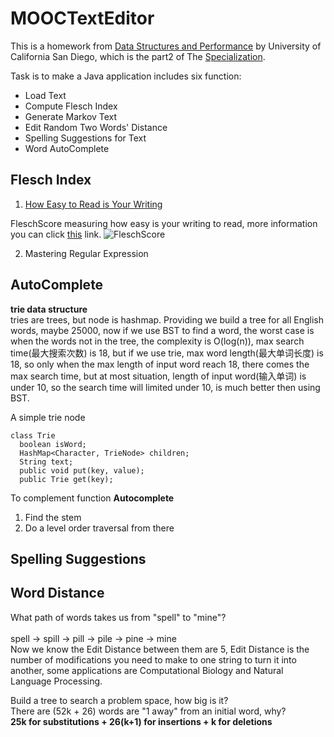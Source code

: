 # MOOCTextEditor

This is a homework from [Data Structures and Performance](https://www.coursera.org/learn/data-structures-optimizing-performance?specialization=java-object-oriented) by University of California San Diego, which is the part2 of The [Specialization](https://www.coursera.org/specializations/java-object-oriented).

Task is to make a Java application includes six function:
- Load Text
- Compute Flesch Index
- Generate Markov Text
- Edit Random Two Words' Distance
- Spelling Suggestions for Text
- Word AutoComplete

## Flesch Index

1. [How Easy to Read is Your Writing](https://www.coursera.org/learn/data-structures-optimizing-performance/programming/neATU/how-easy-to-read-is-your-writing)

FleschScore measuring how easy is your writing to read, more information you can click [this](https://yoast.com/flesch-reading-ease-score/) link.
![FleschScore](https://d3c33hcgiwev3.cloudfront.net/imageAssetProxy.v1/6jRBdXzrEeWcSw5H0E9onQ_da128fae925b2ae11eb087f86707fd8e_Flesch.png?expiry=1599955200000&hmac=jq5_elHbDy8K0hX6kjUCEso0IKvk0YTSX_lDRh8hOeA)

2. Mastering Regular Expression

## AutoComplete
**trie data structure**<br>
tries are trees, but node is hashmap. Providing we build a tree for all English words, maybe 25000, now if we use BST to find a word, the worst case is when the words not in the tree, the complexity is O(log(n)), max search time(最大搜索次数) is 18, but if we use trie, max word length(最大单词长度) is 18, so only when the max length of input word reach 18, there comes the max search time, but at most situation, length of input word(输入单词) is under 10, so the search time will limited under 10, is much better then using BST.

A simple trie node
```
class Trie
  boolean isWord;
  HashMap<Character, TrieNode> children;
  String text;
  public void put(key, value);
  public Trie get(key);
```

To complement function **Autocomplete**
1. Find the stem
2. Do a level order traversal from there

## Spelling Suggestions

## Word Distance
What path of words takes us from "spell" to "mine"?<br>   
spell -> spill -> pill -> pile -> pine -> mine<br>
Now we know the Edit Distance between them are 5, Edit Distance is the number of modifications you need to make to one string to turn it into another, some applications are Computational Biology and Natural Language Processing.<br>

Build a tree to search a problem space, how big is it?<br>
There are (52k + 26) words are "1 away" from an initial word, why?<br>
**25k for substitutions + 26(k+1) for insertions + k for deletions**
